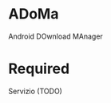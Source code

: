 ADoMa
=====

Android DOwnload MAnager

Required
===
<uses-permission android:name="android.permission.ACCESS_NETWORK_STATE" />

Servizio (TODO)